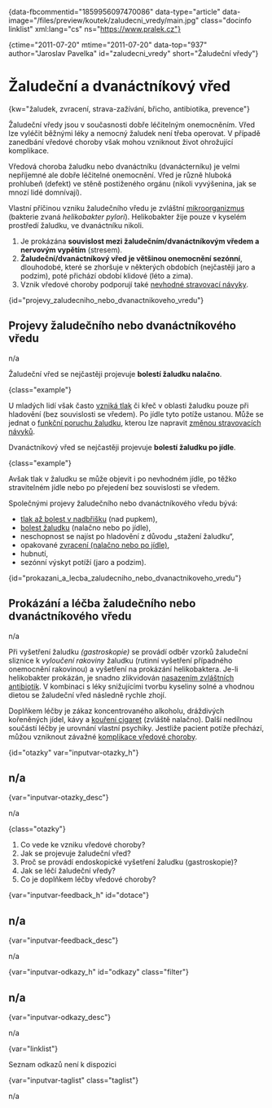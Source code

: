
{data-fbcommentid="1859956097470086" data-type="article" data-image="/files/preview/koutek/zaludecni_vredy/main.jpg" class="docinfo linklist" xml:lang="cs" ns="https://www.pralek.cz"}

{ctime="2011-07-20" mtime="2011-07-20" data-top="937" author="Jaroslav Pavelka" id="zaludecni_vredy" short="Žaludeční vředy"}

# Žaludeční a dvanáctníkový vřed 

{kw="žaludek, zvracení, strava-zažívání, břicho, antibiotika, prevence"}

Žaludeční vředy jsou v současnosti dobře léčitelným onemocněním. Vřed lze vyléčit běžnými léky a nemocný žaludek není třeba operovat. V případě zanedbání vředové choroby však mohou vzniknout život ohrožující komplikace. 

Vředová choroba žaludku nebo dvanáctníku (dvanácterníku) je velmi nepříjemné ale dobře léčitelné onemocnění. Vřed je různě hluboká prohlubeň (defekt) ve stěně postiženého orgánu (nikoli vyvýšenina, jak se mnozí lidé domnívají). 

Vlastní příčinou vzniku žaludečního vředu je zvláštní [mikroorganizmus][1] (bakterie zvaná _helikobakter pylori_). Helikobakter žije pouze v kyselém prostředí žaludku, ve dvanáctníku nikoli. 

  1. Je prokázána **souvislost mezi žaludečním/dvanáctníkovým vředem a nervovým vypětím** (stresem). 
  2. **Žaludeční/dvanáctníkový vřed je většinou onemocnění sezónní**, dlouhodobé, které se zhoršuje v některých obdobích (nejčastěji jaro a podzim), poté přichází období klidové (léto a zima). 
  3. Vznik vředové choroby podporují také [nevhodné stravovací návyky][2]. 

{id="projevy\_zaludecniho\_nebo\_dvanactnikoveho\_vredu"}

## Projevy žaludečního nebo dvanáctníkového vředu 

n/a 

Žaludeční vřed se nejčastěji projevuje **bolestí žaludku nalačno**. 

{class="example"}

U mladých lidí však často [vzniká tlak][3] či křeč v oblasti žaludku pouze při hladovění (bez souvislosti se vředem). Po jídle tyto potíže ustanou. Může se jednat o [funkční poruchu žaludku][4], kterou lze napravit [změnou stravovacích návyků][2]. 

Dvanáctníkový vřed se nejčastěji projevuje **bolestí žaludku po jídle**. 

{class="example"}

Avšak tlak v žaludku se může objevit i po nevhodném jídle, po těžko stravitelném jídle nebo po přejedení bez souvislosti se vředem. 

Společnými projevy žaludečního nebo dvanáctníkového vředu bývá: 

  * [tlak až bolest v nadbřišku][5] (nad pupkem), 
  * [bolest žaludku][6] (nalačno nebo po jídle), 
  * neschopnost se najíst po hladovění z důvodu „stažení žaludku“, 
  * opakované [zvracení (nalačno nebo po jídle)][7], 
  * hubnutí, 
  * sezónní výskyt potíží (jaro a podzim). 

{id="prokazani\_a\_lecba\_zaludecniho\_nebo\_dvanactnikoveho\_vredu"}

## Prokázání a léčba žaludečního nebo dvanáctníkového vředu 

n/a 

Při vyšetření žaludku _(gastroskopie)_ se provádí odběr vzorků žaludeční sliznice k _vyloučení rakoviny_ žaludku (rutinní vyšetření případného onemocnění rakovinou) a vyšetření na prokázání helikobaktera. Je-li helikobakter prokázán, je snadno zlikvidován [nasazením zvláštních antibiotik][8]. V kombinaci s léky snižujícími tvorbu kyseliny solné a vhodnou dietou se žaludeční vřed následně rychle zhojí. 

Doplňkem léčby je zákaz koncentrovaného alkoholu, dráždivých kořeněných jídel, kávy a [kouření cigaret][9] (zvláště nalačno). Další nedílnou součástí léčby je urovnání vlastní psychiky. Jestliže pacient potíže přechází, můžou vzniknout závažné [komplikace vředové choroby][10]. 

{id="otazky" var="inputvar-otazky_h"}

## n/a 

{var="inputvar-otazky_desc"}

n/a 

{class="otazky"}

  1. Co vede ke vzniku vředové choroby? 
  2. Jak se projevuje žaludeční vřed? 
  3. Proč se provádí endoskopické vyšetření žaludku (gastroskopie)? 
  4. Jak se léčí žaludeční vředy? 
  5. Co je doplňkem léčby vředové choroby? 

{var="inputvar-feedback_h" id="dotace"}

## n/a 

{var="inputvar-feedback_desc"}

n/a 

{var="inputvar-odkazy_h" id="odkazy" class="filter"}

## n/a 

{var="inputvar-odkazy_desc"}

n/a 

{var="linklist"}

Seznam odkazů není k dispozici 

{var="inputvar-taglist" class="taglist"}

n/a

 [1]: bakterie
 [2]: zdrave_traveni
 [3]: tlak_zaludku
 [4]: travici_potize
 [5]: slepak
 [6]: pankreatitida
 [7]: bolest_zaludku
 [8]: antibiotika
 [9]: koureni_cigaret
 [10]: komplikace_vredu

